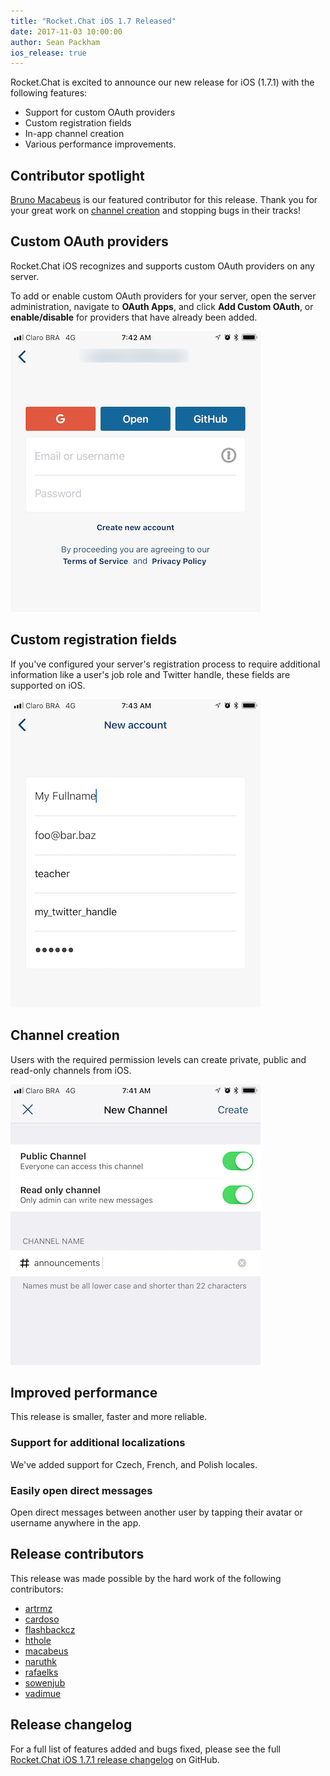 ```yaml
---
title: "Rocket.Chat iOS 1.7 Released"
date: 2017-11-03 10:00:00
author: Sean Packham
ios_release: true
---
```


Rocket.Chat is excited to announce our new release for iOS (1.7.1) with the
following features:

- Support for custom OAuth providers
- Custom registration fields
- In-app channel creation
- Various performance improvements.

## Contributor spotlight

<a target="\_blank" href="https://github.com/macabeus">Bruno Macabeus</a> is our
featured contributor for this release. Thank you for your great work on [channel creation](#create-channels) and stopping bugs in their tracks!

## Custom OAuth providers

<div class="left copy">
<p>
Rocket.Chat iOS recognizes and supports custom OAuth providers on any
server.
</p>
<p>
To add or enable custom OAuth providers for your server, open the server
administration, navigate to <strong>OAuth Apps</strong>, and click
<strong>Add Custom OAuth</strong>, or <strong>enable/disable</strong> for
providers that have already been added.
</p>
</div>
<div class="right image">
  <p>
    <img src="/images/posts/2017/11/rocket-chat-ios-1-7-released/rocket-chat-ios-1-7-custom-oauth-providers.png"/>
  </p>
</div>
<div class="clear"></div>

## Custom registration fields

<div class="left copy">
<p>
If you've configured your server's registration process to require
additional information like a user's job role and Twitter handle, these fields
are supported on iOS.
</p>
</div>
<div class="right image">
  <p>
    <img src="/images/posts/2017/11/rocket-chat-ios-1-7-released/rocket-chat-ios-1-7-custom-registration-fields.png"/>
  </p>
</div>
<div class="clear"></div>

## Channel creation

<div class="left copy">
<p>
Users with the required permission levels can create private, public and
read-only channels from iOS.
</p>
</div>
<div class="right image">
  <p>
    <img src="/images/posts/2017/11/rocket-chat-ios-1-7-released/rocket-chat-ios-1-7-create-channels.png"/>
  </p>
</div>
<div class="clear"></div>

## Improved performance

This release is smaller, faster and more reliable.

### Support for additional localizations

We've added support for Czech, French, and Polish locales.

### Easily open direct messages

Open direct messages between another user by tapping their avatar or username
anywhere in the app.

## Release contributors

This release was made possible by the hard work of the following contributors:

<ul>
  <li><a target="_blank" href="https://github.com/artrmz">artrmz</a></li>
  <li><a target="_blank" href="https://github.com/cardoso">cardoso</a></li>
  <li><a target="_blank" href="https://github.com/flashbackcz">flashbackcz</a></li>
  <li><a target="_blank" href="https://github.com/hthole">hthole</a></li>
  <li><a target="_blank" href="https://github.com/macabeus">macabeus</a></li>
  <li><a target="_blank" href="https://github.com/naruthk">naruthk</a></li>
  <li><a target="_blank" href="https://github.com/rafaelks">rafaelks</a></li>
  <li><a target="_blank" href="https://github.com/sowenjub">sowenjub</a></li>
  <li><a target="_blank" href="https://github.com/vadimue">vadimue</a></li>
</ul>

## Release changelog

For a full list of features added and bugs fixed, please see the full
[Rocket.Chat iOS 1.7.1 release changelog](https://github.com/RocketChat/Rocket.Chat.iOS/releases/tag/v1.7.1) on GitHub.
